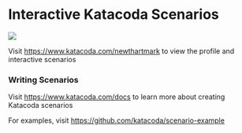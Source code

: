 # Interactive Katacoda Scenarios

[![](http://shields.katacoda.com/katacoda/newthartmark/count.svg)](https://www.katacoda.com/newthartmark "Get your profile on Katacoda.com")

Visit https://www.katacoda.com/newthartmark to view the profile and interactive scenarios

### Writing Scenarios
Visit https://www.katacoda.com/docs to learn more about creating Katacoda scenarios

For examples, visit https://github.com/katacoda/scenario-example
